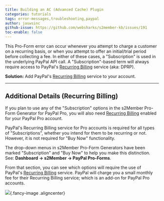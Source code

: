 ```yaml
---
title: Building an AC (Advanced Cache) Plugin
categories: tutorials
tags: error-messages,troubleshooting,paypal
author: jaswsinc
github-issue: https://github.com/websharks/s2member-kb/issues/191
toc-enable: false
---
```


This Pro-Form error can occur whenever you attempt to charge a customer on a recurring basis, or when you attempt to offer an initial/trial period before collecting a fee. In either of these cases, a "Subscription" is used in the underlying PayPal API call. A "Subscription"-based term will always require access to PayPal's [Recurring Billing](http://www.s2member.com/paypal-pro-recurring-payments-faqs) service (aka: DPRP).

**Solution:** Add PayPal's [Recurring Billing](http://www.s2member.com/paypal-pro-recurring-payments-faqs) service to your account.

---

## Additional Details (Recurring Billing)

If you plan to use any of the "Subscription" options in the s2Member Pro-Form Generator for PayPal Pro, you will also need [Recurring Billing](http://www.s2member.com/paypal-pro-recurring-payments-faqs) enabled for your PayPal Pro account.

PayPal's Recurring Billing service for Pro accounts is required for all types of "Subscriptions", whether you intend for them to be recurring or not. However, it is not required for "Buy Now" functionality.

The drop-down menus in s2Member Pro-Form Generators have been marked "Subscription" and "Buy Now" to help you make this distinction. See: **Dashboard → s2Member → PayPal Pro-Forms**.

From that section, you can see which options will require the use of PayPal's [Recurring Billing](http://www.s2member.com/paypal-pro-recurring-payments-faqs) service. PayPal will charge you a small monthly fee for their Recurring Billing service; which is an add-on for PayPal Pro accounts.

![](https://www.filepicker.io/api/file/tLcjEKIjTkCj2hGNYByZ#.png){.fancy-image .aligncenter}